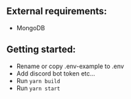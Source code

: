 ## External requirements:

- MongoDB

## Getting started:

- Rename or copy .env-example to .env
- Add discord bot token etc...
- Run `yarn build`
- Run `yarn start`

